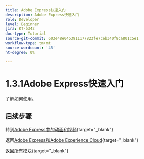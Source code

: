 ```yaml
---
title: Adobe Express快速入门
description: Adobe Express快速入门
role: Developer
level: Beginner
jira: KT-5342
doc-type: Tutorial
source-git-commit: 603e48e0453911177823fe7ceb340f8ca801c5e1
workflow-type: tm+mt
source-wordcount: '45'
ht-degree: 0%

---
```


# 1.3.1Adobe Express快速入门

了解如何使用。


## 后续步骤

转到[Adobe Express中的动画和视频](./ex2.md){target="_blank"}

返回[Adobe Express和Adobe Experience Cloud](./express.md){target="_blank"}

返回[所有模块](./../../../overview.md){target="_blank"}

